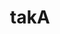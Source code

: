 ---
# Name
title: takA
role:
bio:
avatar: https://photos.liuzhenyi.net/images/68322be2318d943ee006c265b7381a7f.jpg

organization:
  name:
  url:

# Check the available icons on https://fontawesome.com/.
# You can get similar results like this <i class="fab fa-github"></i> after searching.
# Then icon is github and iconPack is fab for this case.
social:
  - icon: <i class="fa-light fa-envelope"></i>
    iconPack:
    url: brent.liu@gmail.com
---